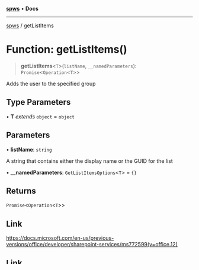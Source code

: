 [**spws**](../README.md) • **Docs**

***

[spws](../globals.md) / getListItems

# Function: getListItems()

> **getListItems**\<`T`\>(`listName`, `__namedParameters`): `Promise`\<`Operation`\<`T`\>\>

Adds the user to the specified group

## Type Parameters

• **T** *extends* `object` = `object`

## Parameters

• **listName**: `string`

A string that contains either the display name or the GUID for the list

• **\_\_namedParameters**: `GetListItemsOptions`\<`T`\> = `{}`

## Returns

`Promise`\<`Operation`\<`T`\>\>

## Link

https://docs.microsoft.com/en-us/previous-versions/office/developer/sharepoint-services/ms772599(v=office.12)

## Link

https://docs.microsoft.com/en-us/openspecs/sharepoint_protocols/ms-listsws/fa650bde-c79b-4a2a-bb5d-c43e74166322?redirectedfrom=MSDN

## Example

```
const res = await getListItems("Task Tracker")
```

## Defined in

[services/lists/getListItems/index.ts:120](https://github.com/rlking1985/spws/blob/963fffcfd1206fadbccbd348d3836bf3d546ecfe/src/services/lists/getListItems/index.ts#L120)
